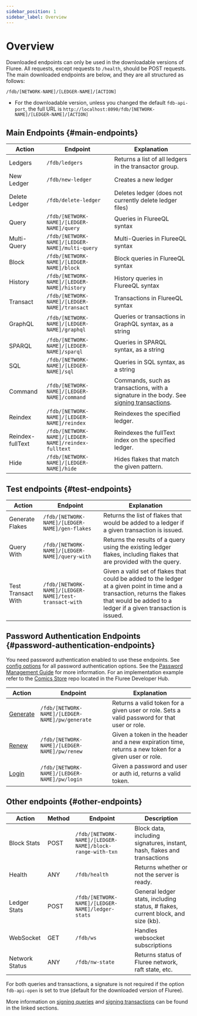 ```yaml
---
sidebar_position: 1
sidebar_label: Overview
---
```


# Overview

Downloaded endpoints can only be used in the downloadable versions of Fluree. All requests, except requests to `/health`, should be POST requests. The main downloaded endpoints are below, and they are all structured as follows:

`/fdb/[NETWORK-NAME]/[LEDGER-NAME]/[ACTION]`

- For the downloadable version, unless you changed the default `fdb-api-port`, the full URL is `http://localhost:8090/fdb/[NETWORK-NAME]/[LEDGER-NAME]/[ACTION]`

## Main Endpoints {#main-endpoints}

| Action           | Endpoint                                             | Explanation                                                                                                                                     |
| ---------------- | ---------------------------------------------------- | ----------------------------------------------------------------------------------------------------------------------------------------------- |
| Ledgers          | `/fdb/ledgers`                                       | Returns a list of all ledgers in the transactor group.                                                                                          |
| New Ledger       | `/fdb/new-ledger`                                    | Creates a new ledger                                                                                                                            |
| Delete Ledger    | `/fdb/delete-ledger`                                 | Deletes ledger (does not currently delete ledger files)                                                                                         |
| Query            | `/fdb/[NETWORK-NAME]/[LEDGER-NAME]/query`            | Queries in FlureeQL syntax                                                                                                                      |
| Multi-Query      | `/fdb/[NETWORK-NAME]/[LEDGER-NAME]/multi-query`      | Multi-Queries in FlureeQL syntax                                                                                                                |
| Block            | `/fdb/[NETWORK-NAME]/[LEDGER-NAME]/block`            | Block queries in FlureeQL syntax                                                                                                                |
| History          | `/fdb/[NETWORK-NAME]/[LEDGER-NAME]/history`          | History queries in FlureeQL syntax                                                                                                              |
| Transact         | `/fdb/[NETWORK-NAME]/[LEDGER-NAME]/transact`         | Transactions in FlureeQL syntax                                                                                                                 |
| GraphQL          | `/fdb/[NETWORK-NAME]/[LEDGER-NAME]/graphql`          | Queries or transactions in GraphQL syntax, as a string                                                                                          |
| SPARQL           | `/fdb/[NETWORK-NAME]/[LEDGER-NAME]/sparql`           | Queries in SPARQL syntax, as a string                                                                                                           |
| SQL              | `/fdb/[NETWORK-NAME]/[LEDGER-NAME]/sql`              | Queries in SQL syntax, as a string                                                                                                              |
| Command          | `/fdb/[NETWORK-NAME]/[LEDGER-NAME]/command`          | Commands, such as transactions, with a signature in the body. See [signing transactions](/concepts/identity/signatures.md#signed-transactions). |
| Reindex          | `/fdb/[NETWORK-NAME]/[LEDGER-NAME]/reindex`          | Reindexes the specified ledger.                                                                                                                 |
| Reindex-fullText | `/fdb/[NETWORK-NAME]/[LEDGER-NAME]/reindex-fulltext` | Reindexes the fullText index on the specified ledger.                                                                                           |
| Hide             | `/fdb/[NETWORK-NAME]/[LEDGER-NAME]/hide`             | Hides flakes that match the given pattern.                                                                                                      |

## Test endpoints {#test-endpoints}

| Action             | Endpoint                                               | Explanation                                                                                                                                                                                    |
| ------------------ | ------------------------------------------------------ | ---------------------------------------------------------------------------------------------------------------------------------------------------------------------------------------------- |
| Generate Flakes    | `/fdb/[NETWORK-NAME]/[LEDGER-NAME]/gen-flakes`         | Returns the list of flakes that would be added to a ledger if a given transaction is issued.                                                                                                   |
| Query With         | `/fdb/[NETWORK-NAME]/[LEDGER-NAME]/query-with`         | Returns the results of a query using the existing ledger flakes, including flakes that are provided with the query.                                                                            |
| Test Transact With | `/fdb/[NETWORK-NAME]/[LEDGER-NAME]/test-transact-with` | Given a valid set of flakes that could be added to the ledger at a given point in time and a transaction, returns the flakes that would be added to a ledger if a given transaction is issued. |

## Password Authentication Endpoints {#password-authentication-endpoints}

You need password authentication enabled to use these endpoints. See [config options](/reference/fluree_config.md#password-and-jwt-token-settings) for all password authentication options. See the [Password Management Guide](/concepts/identity/password_management.md) for more information. For an implementation example refer to the [Comics Store](https://github.com/fluree/developer-hub) repo located in the Fluree Developer Hub.

| Action                                             | Endpoint                                        | Explanation                                                                                          |
| -------------------------------------------------- | ----------------------------------------------- | ---------------------------------------------------------------------------------------------------- |
| [Generate](/reference/http/examples.md#pwgenerate) | `/fdb/[NETWORK-NAME]/[LEDGER-NAME]/pw/generate` | Returns a valid token for a given user or role. Sets a valid password for that user or role.         |
| [Renew](/reference/http/examples.md#pwrenew)       | `/fdb/[NETWORK-NAME]/[LEDGER-NAME]/pw/renew`    | Given a token in the header and a new expiration time, returns a new token for a given user or role. |
| [Login](/reference/http/examples.md#pwlogin)       | `/fdb/[NETWORK-NAME]/[LEDGER-NAME]/pw/login`    | Given a password and user or auth id, returns a valid token.                                         |

## Other endpoints {#other-endpoints}

| Action         | Method | Endpoint                                                 | Description                                                                     |
| -------------- | ------ | -------------------------------------------------------- | ------------------------------------------------------------------------------- |
| Block Stats    | POST   | `/fdb/[NETWORK-NAME]/[LEDGER-NAME]/block-range-with-txn` | Block data, including signatures, instant, hash, flakes and transactions        |
| Health         | ANY    | `/fdb/health`                                            | Returns whether or not the server is ready.                                     |
| Ledger Stats   | POST   | `/fdb/[NETWORK-NAME]/[LEDGER-NAME]/ledger-stats`         | General ledger stats, including status, # flakes, current block, and size (kb). |
| WebSocket      | GET    | `/fdb/ws`                                                | Handles websocket subscriptions                                                 |
| Network Status | ANY    | `/fdb/nw-state`                                          | Returns status of Fluree network, raft state, etc.                              |

For both queries and transactions, a signature is not required if the option `fdb-api-open` is set to true (default for the downloaded version of Fluree).

More information on [signing queries](/concepts/identity/signatures.md#signed-queries) and [signing transactions](/concepts/identity/signatures.md#signed-transactions) can be found in the linked sections.
